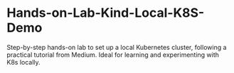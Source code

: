 # Hands-on-Lab-Kind-Local-K8S-Demo
Step-by-step hands-on lab to set up a local Kubernetes cluster, following a practical tutorial from Medium. Ideal for learning and experimenting with K8s locally.
